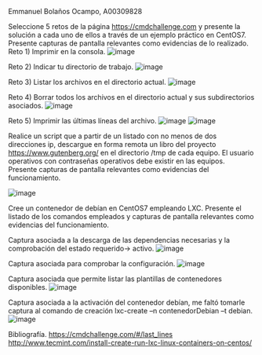 Emmanuel Bolaños Ocampo, A00309828

Seleccione 5 retos de la página https://cmdchallenge.com y presente la solución a cada uno de ellos a través de un ejemplo práctico en CentOS7. Presente capturas de pantalla relevantes como evidencias de lo realizado.
Reto 1) Imprimir en la consola.
![image](https://cloud.githubusercontent.com/assets/17281732/23809337/4aaa2336-059b-11e7-9c17-8784e652fedf.png)

Reto 2) Indicar tu directorio de trabajo.
![image](https://cloud.githubusercontent.com/assets/17281732/23809356/5e2eb12e-059b-11e7-9080-d5356d5fb0b2.png)

Reto 3) Listar los archivos en el directorio actual.
![image](https://cloud.githubusercontent.com/assets/17281732/23809384/78702414-059b-11e7-81e0-0dd153a317db.png)

Reto 4) Borrar todos los archivos en el directorio actual y sus subdirectorios asociados.
![image](https://cloud.githubusercontent.com/assets/17281732/23809411/99424bb8-059b-11e7-9f0c-8872880a37d4.png)

Reto 5) Imprimir las últimas  líneas del archivo.
![image](https://cloud.githubusercontent.com/assets/17281732/23809472/d769d0be-059b-11e7-8bb8-99ad32e4e04f.png)
![image](https://cloud.githubusercontent.com/assets/17281732/23809484/e16b67c6-059b-11e7-8e75-3067d5dc3475.png)
 
Realice un script que a partir de un listado con no menos de dos direcciones ip, descargue en forma remota un libro del
proyecto https://www.gutenberg.org/ en el directorio /tmp de cada equipo. El usuario operativos con contraseñas operativos debe existir en las equipos. Presente capturas de pantalla relevantes como evidencias del funcionamiento.

![image](https://cloud.githubusercontent.com/assets/17281732/23810103/31381a4a-059e-11e7-93dc-4f10edd39710.png)


Cree un contenedor de debían en CentOS7 empleando LXC. Presente el listado de los comandos empleados y capturas de pantalla relevantes como evidencias del funcionamiento.

Captura asociada a la descarga de las dependencias necesarias y la comprobación del estado requerido-> activo.
![image](https://cloud.githubusercontent.com/assets/17281732/23810346/45a48652-059f-11e7-852e-bccfac51cff7.png)

Captura asociada para comprobar la configuración.
![image](https://cloud.githubusercontent.com/assets/17281732/23810361/52b4b088-059f-11e7-98e1-606235608e06.png)
 
Captura asociada que permite listar las plantillas de contenedores disponibles.
![image](https://cloud.githubusercontent.com/assets/17281732/23810370/5dea2f3c-059f-11e7-8598-985bac3cd3a9.png)

Captura asociada a la activación del contenedor debían, me faltó tomarle captura al comando de creación lxc-create –n contenedorDebian –t debian.
![image](https://cloud.githubusercontent.com/assets/17281732/23810403/87c21266-059f-11e7-8ee6-d7b625085466.png)

Bibliografía. https://cmdchallenge.com/#/last_lines
http://www.tecmint.com/install-create-run-lxc-linux-containers-on-centos/

